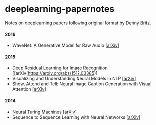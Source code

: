 # deeplearning-papernotes
Notes on deeplearning papers following original format by Denny Britz.

#### 2016

- WaveNet: A Generative Model for Raw Audio [[arXiv](http://arxiv.org/abs/1609.03499)]

#### 2015

- Deep Residual Learning for Image Recognition [[arXiv(https://arxiv.org/abs/1512.03385)]
- Visualizing and Understanding Neural Models in NLP [[arXiv](http://arxiv.org/abs/1506.01066)]
- Show, Attend and Tell: Neural Image Caption Generation with Visual Attention [[arXiv](http://arxiv.org/abs/1502.03044)]

#### 2014

- Neural Turing Machines [[arXiv](http://arxiv.org/abs/1410.5401)]
- Sequence to Sequence Learning with Neural Networks [[arXiv](http://arxiv.org/abs/1409.3215)]
